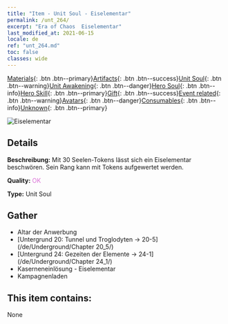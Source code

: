 ```yaml
---
title: "Item - Unit Soul - Eiselementar"
permalink: /unt_264/
excerpt: "Era of Chaos  Eiselementar"
last_modified_at: 2021-06-15
locale: de
ref: "unt_264.md"
toc: false
classes: wide
---
```

 [Materials](/ItemsDE/){: .btn .btn--primary}[Artifacts](/ItemsDE/Artifacts/){: .btn .btn--success}[Unit Soul](/ItemsDE/UnitSoul/){: .btn .btn--warning}[Unit Awakening](/ItemsDE/UnitAwakening/){: .btn .btn--danger}[Hero Soul](/ItemsDE/HeroSoul/){: .btn .btn--info}[Hero Skill](/ItemsDE/HeroSkill/){: .btn .btn--primary}[Gift](/ItemsDE/Gift/){: .btn .btn--success}[Event related](/ItemsDE/Events/){: .btn .btn--warning}[Avatars](/ItemsDE/Avatars/){: .btn .btn--danger}[Consumables](/ItemsDE/Consumables/){: .btn .btn--info}[Unknown](/ItemsDE/Unknown/){: .btn .btn--primary}

 ![Eiselementar](/images/u/ti_bingyuansu2.jpg)

## Details
 **Beschreibung:** Mit 30 Seelen-Tokens lässt sich ein Eiselementar beschwören. Sein Rang kann mit Tokens aufgewertet werden.

 **Quality:** <span style="color: #DA70D6">OK</span>

 **Type:** Unit Soul

## Gather

*    Altar der Anwerbung 
*    [Untergrund 20: Tunnel und Troglodyten -> 20-5](/de/Underground/Chapter 20_5/) 
*    [Untergrund 24: Gezeiten der Elemente -> 24-1](/de/Underground/Chapter 24_1/) 
*    Kaserneneinlösung - Eiselementar 
*    Kampagnenladen 

## This item contains:

  None


